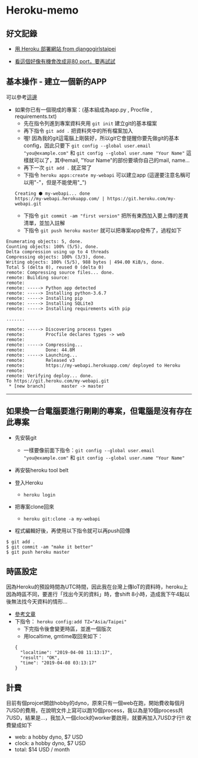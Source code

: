 # Heroku-memo

## 好文記錄

- [用 Heroku 部署網站 from djangogirlstaipei](http://djangogirlstaipei.herokuapp.com/tutorials/deploy-to-heroku/?os=windows)

- [看這個好像有機會改成非80 port，要再試試](https://andyyou.github.io/2016/10/31/process-types-and-profile/)


## 基本操作 - 建立一個新的APP

可以參考[這邊](https://devcenter.heroku.com/articles/creating-apps)

- 如果你已有一個現成的專案：(基本組成為app.py , Procfile , requirements.txt)
  - 先在指令列進到專案資料夾用 `git init` 建立git的基本檔案
  - 再下指令 `git add .` 把資料夾中的所有檔案加入
  - 喔! 因為我的git這電腦上剛裝好，所以git它會提醒你要先做git的基本config，因此只要下
  `git config --global user.email "you@example.com"` 和 `git config --global user.name "Your Name"`
  這樣就可以了，其中email, "Your Name"的部份要填你自己的mail, name...
  - 再下一次 `git add .` 就正常了
  - 下指令 `heroku apps:create my-webapi` 可以建立app (這邊要注意名稱可以用"-"，但是不能使用"_")
  ```
  Creating ⬢ my-webapi... done
  https://my-webapi.herokuapp.com/ | https://git.heroku.com/my-webapi.git
  ```
  - 下指令 `git commit -am "first version"` 把所有東西加入要上傳的差異清單，並加入註解
  - 下指令 `git push heroku master` 就可以把專案app發佈了，過程如下
```
Enumerating objects: 5, done.
Counting objects: 100% (5/5), done.
Delta compression using up to 4 threads
Compressing objects: 100% (3/3), done.
Writing objects: 100% (5/5), 988 bytes | 494.00 KiB/s, done.
Total 5 (delta 0), reused 0 (delta 0)
remote: Compressing source files... done.
remote: Building source:
remote:
remote: -----> Python app detected
remote: -----> Installing python-3.6.7
remote: -----> Installing pip
remote: -----> Installing SQLite3
remote: -----> Installing requirements with pip

.......

remote: -----> Discovering process types
remote:        Procfile declares types -> web
remote:
remote: -----> Compressing...
remote:        Done: 44.8M
remote: -----> Launching...
remote:        Released v3
remote:        https://my-webapi.herokuapp.com/ deployed to Heroku
remote:
remote: Verifying deploy... done.
To https://git.heroku.com/my-webapi.git
 * [new branch]      master -> master
```

----

## 如果換一台電腦要進行剛剛的專案，但電腦是沒有存在此專案

- 先安裝git
  - 一樣要像前面下指令：`git config --global user.email "you@example.com"` 和 `git config --global user.name "Your Name"`
  
  
- 再安裝heroku tool belt
- 登入Heroku
  - `heroku login`


- 把專案clone回來
  - `heroku git:clone -a my-webapi`


- 程式編輯好後，再使用以下指令就可以再push回傳
```
$ git add .
$ git commit -am "make it better"
$ git push heroku master
```


## 時區設定
因為Heroku的預設時間為UTC時間，因此我在台灣上傳IoT的資料時，heroku上因為時區不同，要進行「找出今天的資料」時，會shift 8小時，造成我下午4點以後無法找今天資料的情形…

- [參考文章](https://blog.niclin.tw/2016/09/19/%E5%A6%82%E4%BD%95%E5%9C%A8-heroku-%E4%B8%8A%E8%A8%AD%E5%AE%9A%E6%99%82%E5%8D%80/)
- 下指令： `heroku config:add TZ="Asia/Taipei"`
  - 下完指令後會變更時區，並進一個版次
  - 用localtime, gmtime取回來如下：
  ```
  {
    "localtime": "2019-04-08 11:13:17",
    "result": "OK",
    "time": "2019-04-08 03:13:17"
  }
  ```

## 計費
目前有個projcet開啟hobby的dyno，原來只有一個web在跑，開始費收每個月7USD的費用，在說明文件上寫可以跑10個process，我以為是10個process共7USD，結果是…，我加入一個clock的worker要啟用，就要再加入7USD才行!! 收費變成如下

- web: a hobby dyno, $7 USD
- clock: a hobby dyno, $7 USD
- total: $14 USD / month
